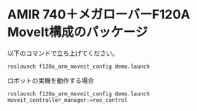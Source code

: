 # AMIR 740＋メガローバーF120A　MoveIt構成のパッケージ

以下のコマンドで立ち上げてください。
```
roslaunch f120a_arm_moveit_config demo.launch
```

ロボットの実機を動作する場合
```
roslaunch f120a_arm_moveit_config demo.launch moveit_controller_manager:=ros_control
```
